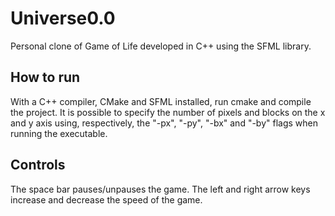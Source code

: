 # Universe0.0
Personal clone of Game of Life developed in C++ using the SFML library.

## How to run
With a C++ compiler, CMake and SFML installed, run cmake and compile the project. It is possible to specify the number of pixels and blocks on the x and y axis using, respectively, the "-px", "-py", "-bx" and "-by" flags when running the executable.

## Controls
The space bar pauses/unpauses the game. The left and right arrow keys increase and decrease the speed of the game.
